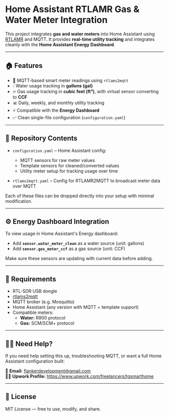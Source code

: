 # Home Assistant RTLAMR Gas & Water Meter Integration

This project integrates **gas and water meters** into Home Assistant using [RTLAMR](https://github.com/bemasher/rtlamr) and MQTT. It provides **real-time utility tracking** and integrates cleanly with the **Home Assistant Energy Dashboard**.

---

## 🏠 Features

- 🔌 MQTT-based smart meter readings using `rtlams2mqtt`
- 💧 Water usage tracking in **gallons (gal)**
- 🔥 Gas usage tracking in **cubic feet (ft³)**, with virtual sensor converting to **CCF**
- 📊 Daily, weekly, and monthly utility tracking
- ⚡ Compatible with the **Energy Dashboard**
- ✅ Clean single-file configuration (`configuration.yaml`)

---

## 📁 Repository Contents

- `configuration.yaml` – Home Assistant config:
  - MQTT sensors for raw meter values
  - Template sensors for cleaned/converted values
  - Utility meter setup for tracking usage over time

- `rtlams2mqtt.yaml` – Config for RTLAMR2MQTT to broadcast meter data over MQTT

Each of these files can be dropped directly into your setup with minimal modification.

---

## ⚙️ Energy Dashboard Integration

To view usage in Home Assistant's Energy dashboard:

- Add **`sensor.water_meter_clean`** as a water source (unit: gallons)
- Add **`sensor.gas_meter_ccf`** as a gas source (unit: CCF)

Make sure these sensors are updating with current data before adding.

---

## 🔧 Requirements

- RTL-SDR USB dongle
- [rtlams2mqtt](https://github.com/allangood/rtlams2mqtt)
- MQTT broker (e.g. Mosquitto)
- Home Assistant (any version with MQTT + template support)
- Compatible meters:
  - **Water:** R900 protocol
  - **Gas:** SCM/SCM+ protocol

---

## 🧑‍💻 Need Help?

If you need help setting this up, troubleshooting MQTT, or want a full Home Assistant configuration built:

📧 **Email:** flankerdevelopment@gmail.com  
🧑‍💼 **Upwork Profile:** https://www.upwork.com/freelancers/tgsmarthome

---

## 🪪 License

MIT License — free to use, modify, and share.
